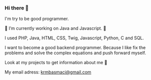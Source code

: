 ### Hi there 👋

I'm try to be good programmer.

🔭 I’m currently working on Java and Javascript.
🌱 

I used PHP, Java, HTML, CSS, Twig, Javascript, Python, C and SQL.

I want to become a good backend programmer. Because I like fix the problems and solve the complex equations and push forward myself.


Look at my projects to get information about me 🙂

My email adress: krmbasmaci@gmail.com
<!--
**winhemfuture/winhemfuture** is a ✨ _special_ ✨ repository because its `README.md` (this file) appears on your GitHub profile.

Here are some ideas to get you started:

- 🔭 I’m currently working on Java and Javascript.
- 🌱 I’m currently learning ...
- 👯 I’m looking to collaborate on ...
- 🤔 I’m looking for help with ...
- 💬 Ask me about ...
- 📫 How to reach me: ...
- 😄 Pronouns: ...
- ⚡ Fun fact: ...
-->
